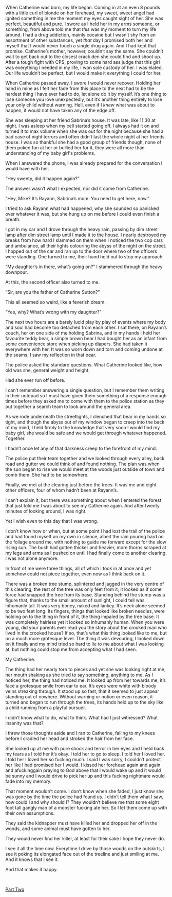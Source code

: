 When Catherine was born, my life began. Coming in at an even 8 pounds with a little curl of blonde on her forehead, my sweet, sweet angel had ignited something in me the moment my eyes caught sight of her. She was perfect, beautiful and pure. I swore as I held her in my arms someone, or something, from above told me that *this* was my moment to turn my life around. I had a drug addiction, mainly cocaine but I wasn’t shy from an assortment of other substances, yet *that* day I promised both her and myself that I would never touch a single drug again. And I had kept that promise. Catherine’s mother, however, couldn’t say the same. She couldn’t wait to get back out to the closest crack den she could find and shoot up. After a tough fight with CPS, proving to some hard ass judge that this girl was everything I needed in my life, I won sole custody of her. I was elated. Our life wouldn’t be perfect, but I would make it everything I could for her.

When Catherine passed away, I swore I would never recover. Holding her hand in mine as I felt her fade from this place to the next had to be the hardest thing I have ever had to do, let alone do it by myself. It’s one thing to lose someone you love unexpectedly, but it’s another thing entirely to lose your only child without warning. Hell, even if I *knew* what was about to happen, it would not have taken any of the edge off.

She was sleeping at her friend Sabrina’s house. It was late, like 11:30 at night. I was asleep when my cell started going off. I always had it on and turned it to max volume when she was out for the night because she had a bad case of night terrors and often didn’t last the whole night at her friends house. I was so thankful she had a good group of friends though, none of them poked fun at her or bullied her for it, they were all more than understanding of my baby girl's problems.

When I answered the phone, I was already prepared for the conversation I would have with her.

“Hey sweety, did it happen again?”

The answer wasn’t what I expected, nor did it come from Catherine.

“Hey, Mike? It’s Rayann, Sabrina’s mom. You need to get here, now.”

I tried to ask Rayann what had happened, why she sounded so panicked over whatever it was, but she hung up on me before I could even finish a breath.

I got in my car and I drove through the heavy rain, passing by dim street lamp after dim street lamp until I made it to the house. I nearly destroyed my breaks from how hard I slammed on them when I noticed the two cop cars and ambulance, all their lights colouring the abyss of the night on the street. I hopped out of the car and ran up to the door where two of the officers were standing. One turned to me, their hand held out to stop my approach.

“My daughter’s in there, what’s going on?” I stammered through the heavy downpour.

At this, the second officer also turned to me.

“Sir, are you the father of Catherine Sutton?”

This all seemed so weird, like a feverish dream.

“Yes, why? What’s wrong with my daughter?”

The next two hours are a barely lucid play by play of events where my body and soul had become too detached from each other. I sat there, on Rayann’s couch, her on one side of me holding Sabrina, and in my hands I held her favourite teddy bear, a simple brown bear I had bought her as an infant from some convenience store when picking up diapers. She had taken it everywhere with her. It was so worn down and torn and coming undone at the seams; I saw my reflection in that bear.

The police asked the standard questions. What Catherine looked like, how old was she, general weight and height.

Had she ever run off before.

I can’t remember answering a single question, but I remember them writing in their notepad so I must have given them something of a response enough times before they asked me to come with them to the police station as they put together a search team to look around the general area.

As we rode underneath the streetlights, I clenched that bear in my hands so tight, and though the abyss out of my window began to creep into the back of my mind, I held firmly to the knowledge that very soon I would find my baby girl, she would be safe and we would get through whatever happened. Together.

I hadn’t once let any of that darkness creep to the forefront of my mind.

The police put their team together and we looked through every alley, back road and gutter we could think of and found nothing. The plan was when the sun began to rise we would meet at the woods just outside of town and comb them. She had to be somewhere.

Finally, we met at the clearing just before the trees. It was me and eight other officers, four of whom hadn’t been at Rayann’s.

I can’t explain it, but there was something about when I entered the forest that just told me I was about to see my Catherine again. And after twenty minutes of looking around, I was right.

Yet I wish even to this day that I was wrong.

I don’t know how or when, but at some point I had lost the trail of the police and had found myself on my own in silence, albeit the rain pouring hard on the foliage around me, with nothing to guide me forward except for the slow rising sun. The bush had gotten thicker and heavier, more thorns scraped at my legs and arms as I pushed on until I had finally come to another clearing. I was not alone anymore.

In front of me were three things, all of which I took in at once and yet somehow could not piece together, even now as I think back on it.

There was a broken tree stump, splintered and jagged in the very centre of this clearing, the rest of the tree was only feet from it; it looked as if some force had snapped the tree from its base. Standing behind the stump was a figure that, thanks to the small amount of sunlight, I could tell was inhumanly tall. It was very boney, naked and lankey. It’s neck alone seemed to be two feet long. Its fingers, things that looked like broken needles, were holding on to the thing in front of it, the thing impaled by the tree base. It was completely hairless yet it looked so inhumanly human. When you were young, did your parents ever read you the story about the crooked man who lived in the crooked house? If so, that’s what this thing looked like to me, but on a much more grotesque level. The thing it was devouring, I looked down on it finally and my mind tried so hard to lie to me about what I was looking at, but nothing could stop me from accepting what I had seen.

My Catherine.

The thing had her nearly torn to pieces and yet she was looking right at me, her mouth shaking as she tried to say something, anything to me. As I noticed her, the thing had noticed me. It looked up from her towards me, it’s face a grotesque smile from ear to ear. It’s eyes were white with bloody veins streaking through. It stood up so fast, that it seemed to just appear standing out of nowhere. Without warning or notion or even reason, it turned and began to run through the trees, its hands held up to the sky like a child running from a playful pursuer.

I didn’t know what to do, what to think. What had I just witnessed? What insanity was that?

I threw those thoughts aside and I ran to Catherine, falling to my knees before I cradled her head and stroked the hair from her face.

She looked up at me with pure shock and terror in her eyes and I held back my tears as I told her it’s okay. I told her to go to sleep. I told her I loved her. I told her I loved her so fucking much. I said I was sorry, I couldn’t protect her like I had promised her I would. I kissed her forehead again and again and afuckinggain praying to God above that I would wake up and it would be sunny and I would drive to pick her up and this fucking nightmare would fade into my memory.

That moment wouldn’t come. I don’t know when she faded, I just know she was gone by the time the police had found us. I didn’t tell them what I saw, how could I and why should I? They wouldn’t believe me that some eight foot tall gangly man of a monster fucking ate her. So I let them come up with their own assumptions.

They said the kidnapper must have killed her and dropped her off in the woods, and some animal must have gotten to her.

They would never find her killer, at least for their sake I hope they never do.

I see it all the time now. Everytime I drive by those woods on the outskirts, I see it poking its elongated face out of the treeline and just smiling at me. And it knows that I see it.

And that makes it happy.

&#x200B;

[Part Two](https://www.reddit.com/r/nosleep/comments/voz2hf/the_gangly_man_part_2/)
